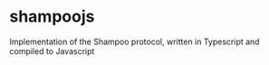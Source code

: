 # shampoojs
Implementation of the Shampoo protocol, written in Typescript and compiled to
Javascript
